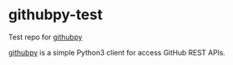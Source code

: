 # githubpy-test

Test repo for [githubpy](https://github.com/michaelliao/githubpy)

[githubpy](https://github.com/michaelliao/githubpy) is a simple Python3 client for access GitHub REST APIs.
